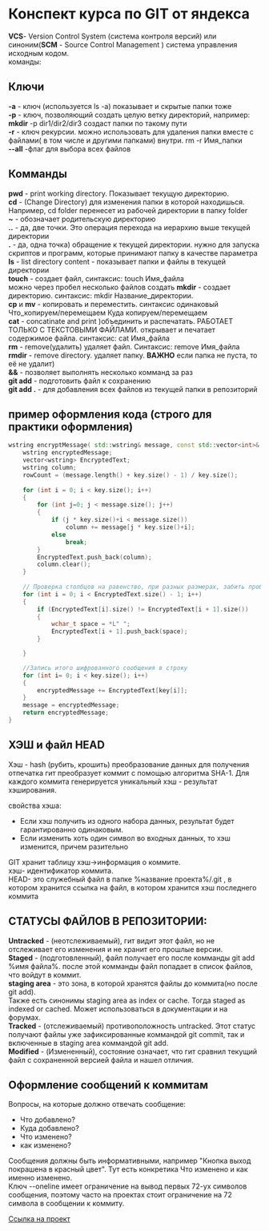 # Конспект курса по GIT от яндекса

**VCS**- Version Control System (система контроля версий)
или синоним(**SCM** - Source Control Management ) система управления исходным кодом.  
команды:

## Ключи
**-a** - ключ (используется ls -a) показывает и скрытые папки тоже  
**-p** - ключ, позволяющий создать целую ветку директорий, например:  
**mkdir** -p dir1/dir2/dir3 создаст папки по такому пути  
**-r** - ключ рекурсии. можно использовать для удаления папки вместе с файлами( в том числе и другими папками) внутри.
rm -r Имя_папки  
**--all** -флаг для выбора всех файлов  

## Комманды
**pwd** - print working directory. Показывает текущую директорию.  
**cd** - (Change Directory) для изменения папки в которой находишься. Например, cd folder перенесет из рабочей директории в папку folder  
**~** - обозначает родительскую директорию  
**..** - да, две точки. Это операция перехода на иерархию выше текущей директории  
**.** - да, одна точка) обращение к текущей директории. нужно для запуска скриптов и программ, которые принимают папку в качестве параметра  
**ls** - list directory content - показывает папки и файлы в текущей директории  
**touch** - создает файл, синтаксис:
touch Имя_файла  
можно через пробел несколько файлов создать
**mkdir** - создает директорию. синтаксис:
mkdir Название_директории.  
**cp** и **mv** - копировать и переместить. синтаксис одинаковый  
Что_копируем/перемещаем Куда копируем/перемещаем  
**cat** - concatinate and print )объединить и распечатать. РАБОТАЕТ ТОЛЬКО С ТЕКСТОВЫМИ ФАЙЛАМИ. открывает и печатает содержимое файла. синтаксис:
cat Имя_файла  
**rm** - remove(удалить) удаляет файл.
Синтаксис: remove Имя_файла  
**rmdir** - remove directory. удаляет папку.
**ВАЖНО** если папка не пуста, то её не удалит)  
**&&** - позволяет выполнять несколько комманд за раз  
**git add** - подготовить файл к сохранению  
**git add .** - для добавления всех файлов из текущей папки в репозиторий    
## пример оформления кода (строго для практики оформления)  
```C++
wstring encryptMessage( std::wstring& message, const std::vector<int>& key) {
    wstring encryptedMessage;
    vector<wstring> EncryptedText;
    wstring column;
    rowCount = (message.length() + key.size() - 1) / key.size();
    
    for (int i = 0; i < key.size(); i++)
    {
        for (int j=0; j < message.size(); j++)
        {
            if (j * key.size()+i < message.size())
                column += message[j * key.size()+i];
            else
                break;
        }
        EncryptedText.push_back(column);
        column.clear();
    }
 
    // Проверка столбцов на равенcтво, при разных размерах, забить пробелами
    for (int i = 0; i < EncryptedText.size() - 1; i++)
    {
        if (EncryptedText[i].size() != EncryptedText[i + 1].size())
        {
            wchar_t space = *L" ";
            EncryptedText[i + 1].push_back(space);
        }

    }

    //Запись итого шифрованного сообщения в строку
    for (int i= 0; i < key.size(); i++)
    {
        encryptedMessage += EncryptedText[key[i]];
    }
    message = encryptedMessage;
    return encryptedMessage;
}
```  

## ХЭШ и файл HEAD

Хэш - hash (рубить, крошить) преобразование данных для получения отпечатка
гит преобразует коммит с помощью алгоритма SHA-1. Для каждого коммита генерируется уникальный хэш - результат хэширования.

свойства хэша:
- Если хэш получить из одного набора данных, результат будет гарантированно одинаковым.
- Если изменить хоть один символ во входных данных, то хэш изменится, причем разительно

GIT хранит таблицу  хэш->информация о коммите.  
хэш- идентификатор коммита.  
HEAD- это служебный файл в папке %название проекта%/.git , в котором хранится ссылка на файл, в котором хранится хэш последнего коммита

## СТАТУСЫ ФАЙЛОВ В РЕПОЗИТОРИИ:

**Untracked** - (неотслеживаемый), гит видит этот файл, но не отслеживает его изменения и не хранит его прошлые версии.  
**Staged** - (подготовленный), файл получает его после комманды git add %имя файла%. после этой комманды файл попадает в список файлов, что войдут в коммит.  
**staging area** - это зона, в которой хранятся файлы до коммита(но после git add).  
Также есть синонимы staging area as index or cache. Тогда staged as indexed or cached. Может использоваться в документации и на форумах.  
**Tracked** - (отслеживаемый) противоположность untracked. Этот статус получают файлы уже зафиксированные коммандой git commit, так и включенные в staging area коммандой git add.  
**Modified** - (Измененный), состояние означает, что гит сравнил текущий файл с сохраненной версией файла и нашел отличия.

## Оформление сообщений к коммитам

Вопросы, на которые должно отвечать сообщение:
- Что добавлено?
- Куда добавлено?
- Что изменено?
- как изменено?

Сообщения должны быть информативными, например "Кнопка выход покрашена в красный цвет". Тут есть конкретика Что изменено и как именно изменено.  
Ключ --oneline имеет ограничение на вывод первых 72-ух символов сообщения, поэтому часто на проектах стоит ограничение на 72 символа в сообщении к коммиту.

[Ссылка на проект](https://github.com/Masslocalnik/project-to-share)  
